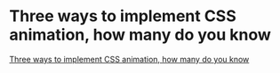 # Three ways to implement CSS animation, how many do you know
[Three ways to implement CSS animation, how many do you know](https://aiwithcloud.com/2022/09/16/three_ways_to_implement_css_animation_how_many_do_you_know/)